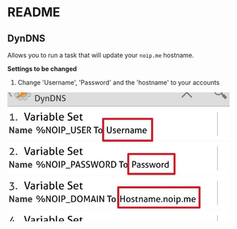 # README

## DynDNS

Allows you to run a task that will update your `noip.me` hostname. 

**Settings to be changed**
1. Change 'Username', 'Password' and the 'hostname' to your accounts

![](https://github.com/victorbrca/tasker/blob/master/DynDNS/Screenshot.jpg?raw=true)